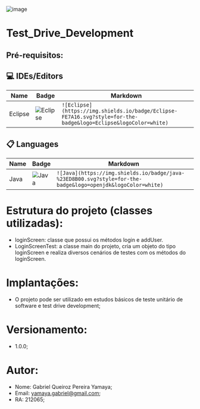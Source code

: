 ![image](https://github.com/GabrielYamaya/Test_Drive_Development/assets/117553594/5d2e6942-4768-4472-9023-ad358227bdcb)

# Test_Drive_Development

## Pré-requisitos:
## 💻 IDEs/Editors

| Name               | Badge                                                                                                                                             | Markdown                                                                                                                                            |
| ------------------ | ------------------------------------------------------------------------------------------------------------------------------------------------- | --------------------------------------------------------------------------------------------------------------------------------------------------- |
| Eclipse            | ![Eclipse](https://img.shields.io/badge/Eclipse-FE7A16.svg?style=for-the-badge&logo=Eclipse&logoColor=white)                                      | `![Eclipse](https://img.shields.io/badge/Eclipse-FE7A16.svg?style=for-the-badge&logo=Eclipse&logoColor=white)`                                      |

## 📋 Languages

| Name             | Badge                                                                                                                                        | Markdown                                                                                                                                         |
| -------------    | --------------------------------------------------------------------------------------------------------------------------------             | ------------------------------------------------------------------------------------------------------------------------------------------------ |
| Java             | ![Java](https://img.shields.io/badge/java-%23ED8B00.svg?style=for-the-badge&logo=openjdk&logoColor=white)                                       | `![Java](https://img.shields.io/badge/java-%23ED8B00.svg?style=for-the-badge&logo=openjdk&logoColor=white)`                                         |


# Estrutura do projeto (classes utilizadas):
  - loginScreen: classe que possui os métodos login e addUser.
  - LoginScreenTest: a classe main do projeto, cria um objeto do tipo loginScreen e realiza diversos cenários de testes com os métodos do loginScreen.

# Implantações:
 - O projeto pode ser utilizado em estudos básicos de teste unitário de software e test drive development;

# Versionamento:
 - 1.0.0;

# Autor:
 - Nome: Gabriel Queiroz Pereira Yamaya;
 - Email: yamaya.gabriel@gmail.com;
 - RA: 212065;

